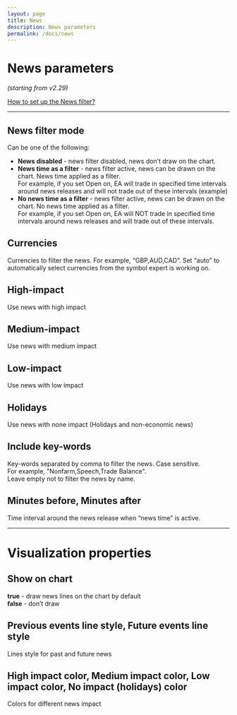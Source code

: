 ```yaml
---
layout: page
title: News
description: News parameters
permalink: /docs/news
---
```


# News parameters

*(starting from v2.29)*

[How to set up the News filter?](https://communitypowerea.userecho.com/en/communities/7/topics/393-how-to-set-up-the-news-filter)

<hr>

## News filter mode

Can be one of the following:<br/>
* **News disabled** - news filter disabled, news don’t draw on the chart.
* **News time as a filter** - news filter active, news can be drawn on the chart. News time applied as a filter.<br/>For example, if you set Open on, EA will trade in specified time intervals around news releases and will not trade out of these intervals (example)
* **No news time as a filter** - news filter active, news can be drawn on the chart. No news time applied as a filter.<br/>For example, if you set Open on, EA will NOT trade in specified time intervals around news releases and will trade out of these intervals.


## Currencies

Currencies to filter the news. For example, “GBP,AUD,CAD”.
Set “auto” to automatically select currencies from the symbol expert is working on.


## High-impact

Use news with high impact


## Medium-impact

Use news with medium impact


## Low-impact

Use news with low impact


## Holidays

Use news with none impact (Holidays and non-economic news)


## Include key-words

Key-words separated by comma to filter the news. Case sensitive.<br/>
For example, "Nonfarm,Speech,Trade Balance".<br/>
Leave empty not to filter the news by name.


## Minutes before, Minutes after

Time interval around the news release when “news time” is active.

<hr>

# Visualization properties

## Show on chart

**true** - draw news lines on the chart by default<br/>
**false** - don’t draw


## Previous events line style, Future events line style

Lines style for past and future news


## High impact color, Medium impact color, Low impact color, No impact (holidays) color

Colors for different news impact